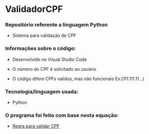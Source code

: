 # ValidadorCPF

### Repositório referente a linguagem Python
 - Sistema para validação de CPF
### Informações sobre o código:
 - Desenvolvido no Visual Studio Code

 - O número do CPF é solicitado ao usuário
 - O código difere CPFs validos, mas não funcionais Ex:(111.111.11...)
### Tecnologia/linguagem usada:
 - Python
### O programa foi feito com base nesta equação:
 - [Regra para validar CPF](https://campuscode.com.br/conteudos/o-calculo-do-digito-verificador-do-cpf-e-do-cnpj)
